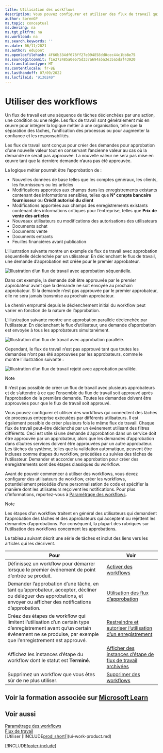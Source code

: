 ```yaml
---
title: Utilisation des workflows
description: Vous pouvez configurer et utiliser des flux de travail qui relient les tâches de processus métier telles que la publication automatique ou la demande et l’approbation de nouveaux enregistrements.
author: SorenGP
ms.topic: conceptual
ms.devlang: na
ms.tgt_pltfrm: na
ms.workload: na
ms.search.keywords: ''
ms.date: 06/11/2021
ms.author: edupont
ms.openlocfilehash: 4f66b334df678ff27e094858dd0cec44c1bb8e75
ms.sourcegitcommit: f1e272485a0e675d337a694aba3e35a5daf43920
ms.translationtype: HT
ms.contentlocale: fr-BE
ms.lasthandoff: 07/09/2022
ms.locfileid: "9130240"
---
```

# <a name="use-workflows"></a>Utiliser des workflows

Un flux de travail est une séquence de tâches déclenchées par une action, une condition ou une règle. Les flux de travail sont généralement mis en œuvre pour intégrer la logique métier à une organisation, telle que la séparation des tâches, l’unification des processus ou pour augmenter la confiance et les responsabilités.  

Les flux de travail sont conçus pour créer des demandes pour approbation d’une nouvelle valeur tout en conservant l’ancienne valeur au cas où la demande ne serait pas approuvée. La nouvelle valeur ne sera pas mise en œuvre tant que la dernière demande n’aura pas été approuvée.  

La logique métier pourrait être l’approbation de :

- Nouvelles données de base telles que les comptes généraux, les clients, les fournisseurs ou les articles
- Modifications apportées aux champs dans les enregistrements existants contenant des informations sensibles, telles que **N° compte bancaire fournisseur** ou **Crédit autorisé du client**
- Modifications apportées aux champs des enregistrements existants contenant des informations critiques pour l’entreprise, telles que **Prix de vente des articles**
- Nouveaux utilisateurs ou modifications des autorisations des utilisateurs
- Documents achat
- Documents vente
- Documents entrants
- Feuilles financières avant publication

L’illustration suivante montre un exemple de flux de travail avec approbation séquentielle déclenchée par un utilisateur. En déclenchant le flux de travail, une demande d’approbation est créée pour le premier approbateur.  

![Illustration d’un flux de travail avec approbation séquentielle.](media/Workflows/approval-flow.png)

Dans cet exemple, la demande doit être approuvée par le premier approbateur avant que la demande ne soit envoyée au prochain approbateur. Si la demande n’est pas approuvée par le premier approbateur, elle ne sera jamais transmise au prochain approbateur.  

Le chemin emprunté depuis le déclenchement initial du workflow peut varier en fonction de la nature de l’approbation.  

L’illustration suivante montre une approbation parallèle déclenchée par l’utilisateur. En déclenchant le flux d’utilisateur, une demande d’approbation est envoyée à tous les approbateurs simultanément.  

![Illustration d’un flux de travail avec approbation parallèle.](media/Workflows/approval-flow-2.png)

Cependant, le flux de travail n’est pas approuvé tant que toutes les demandes n’ont pas été approuvées par les approbateurs, comme le montre l’illustration suivante :  

![Illustration d’un flux de travail rejeté avec approbation parallèle.](media/Workflows/approval-flow-3.png)

> [!NOTE]  
> Il n’est pas possible de créer un flux de travail avec plusieurs approbateurs et de s’attendre à ce que l’ensemble du flux de travail soit approuvé après l’approbation de la première demande. Toutes les demandes doivent être approuvées pour que le flux de travail soit approuvé.

Vous pouvez configurer et utiliser des workflows qui connectent des tâches de processus entreprise exécutées par différents utilisateurs. Il est également possible de créer plusieurs fois le même flux de travail. Chaque flux de travail peut-être déclenché par un événement utilisant des filtres différents. Ceci est utile si une demande d’approbation dans un service doit être approuvée par un approbateur, alors que les demandes d’approbation dans d’autres services doivent être approuvées par un autre approbateur. Les tâches du système, telles que la validation automatique, peuvent être incluses comme étapes du workflow, précédées ou suivies des tâches de l’utilisateur. Demander et accorder une approbation pour créer des enregistrements sont des étapes classiques du workflow.  

Avant de pouvoir commencer à utiliser des workflows, vous devez configurer des utilisateurs de workflow, créer les workflows, potentiellement précédés d’une personnalisation de code et spécifier la manière dont les utilisateurs reçoivent les notifications. Pour plus d’informations, reportez-vous à [Paramétrage des workflows](across-set-up-workflows.md).  

> [!NOTE]  
> Les étapes d’un workflow traitent en général des utilisateurs qui demandent l’approbation des tâches et des approbateurs qui acceptent ou rejettent les demandes d’approbations. Par conséquent, la plupart des rubriques sur l’utilisation des workflows concernent les approbations.  

 Le tableau suivant décrit une série de tâches et inclut des liens vers les articles qui les décrivent.  

|**Pour**|**Voir**|  
|------------|-------------|  
|Définissez un workflow pour démarrer lorsque le premier événement de point d’entrée se produit.|[Activer des workflows](across-how-to-enable-workflows.md)|  
|Demander l’approbation d’une tâche, en tant qu’approbateur, accepter, décliner ou déléguer des approbations, et envoyer ou afficher des notifications d’approbation.|[Utilisation des flux d’approbation](across-how-use-approval-workflows.md)|  
|Créez des étapes de workflow qui limitent l’utilisation d’un certain type d’enregistrement avant qu’un certain événement ne se produise, par exemple que l’enregistrement est approuvé.|[Restreindre et autoriser l’utilisation d’un enregistrement](across-how-to-restrict-and-allow-usage-of-a-record.md)|  
|Affichez les instances d’étape du workflow dont le statut est **Terminé**.|[Afficher des instances d’étape de flux de travail archivées](across-how-to-view-archived-workflow-step-instances.md)|  
|Supprimez un workflow que vous êtes sûr de ne plus utiliser.|[Supprimer des workflows](across-how-to-delete-workflows.md)|  

## <a name="see-related-training-at-microsoft-learn"></a>Voir la formation associée sur [Microsoft Learn](/learn/modules/create-workflows/)

## <a name="see-also"></a>Voir aussi

[Paramétrage des workflows](across-set-up-workflows.md)  
[Flux de travail](across-workflow.md)  
[Utiliser [!INCLUDE[prod_short](includes/prod_short.md)]](ui-work-product.md)  


[!INCLUDE[footer-include](includes/footer-banner.md)]